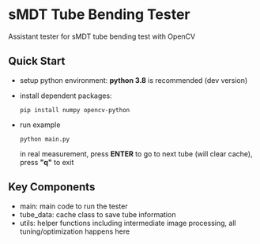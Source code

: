 # sMDT Tube Bending Tester

Assistant tester for sMDT tube bending test with OpenCV

## Quick Start

- setup python environment: **python 3.8** is recommended (dev version)
- install dependent packages:

  ```shell
  pip install numpy opencv-python
  ```

- run example

  ```shell
  python main.py
  ```

  in real measurement, press **ENTER** to go to next tube (will clear cache), press **"q"** to exit

## Key Components

- main: main code to run the tester
- tube_data: cache class to save tube information
- utils: helper functions including intermediate image processing, all tuning/optimization happens here
